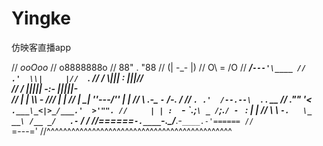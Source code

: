 # Yingke
仿映客直播app

//                   _ooOoo_
//                  o8888888o
//                  88" . "88
//                  (| -_- |)
//                  O\  =  /O
//               ____/`---'\____
//             .'  \\|     |//  `.
//            /  \\|||  :  |||//  \
//           /  _||||| -:- |||||-  \
//           |   | \\\  -  /// |   |
//           | \_|  ''\---/''  |   |
//           \  .-\__  `-`  ___/-. /
//         ___`. .'  /--.--\  `. . __
//      ."" '<  `.___\_<|>_/___.'  >'"".
//     | | :  `- \`.;`\ _ /`;.`/ - ` : | |
//     \  \ `-.   \_ __\ /__ _/   .-` /  /
//======`-.____`-.___\_____/___.-`____.-'======
//                   `=---='
//^^^^^^^^^^^^^^^^^^^^^^^^^^^^^^^^^^^^^^^^^^^^^
